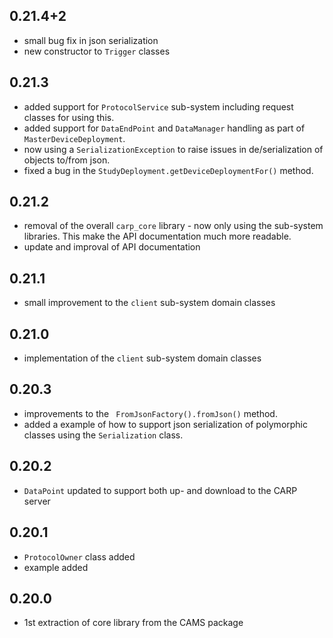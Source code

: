 ## 0.21.4+2
* small bug fix in json serialization
* new constructor to `Trigger` classes

## 0.21.3
* added support for `ProtocolService` sub-system including request classes for using this.
* added support for `DataEndPoint` and `DataManager` handling as part of `MasterDeviceDeployment`.
* now using a `SerializationException` to raise issues in de/serialization of objects to/from json.
* fixed a bug in the `StudyDeployment.getDeviceDeploymentFor()` method.


## 0.21.2
* removal of the overall `carp_core` library - now only using the sub-system libraries. This make the API documentation much more readable.
* update and improval of API documentation

## 0.21.1
* small improvement to the `client` sub-system domain classes

## 0.21.0
* implementation of the `client` sub-system domain classes

## 0.20.3
* improvements to the ` FromJsonFactory().fromJson()` method.
* added a example of how to support json serialization of polymorphic classes using the `Serialization` class.

## 0.20.2
* `DataPoint` updated to support both up- and download to the CARP server

## 0.20.1
* `ProtocolOwner` class added
* example added

## 0.20.0
* 1st extraction of core library from the CAMS package


